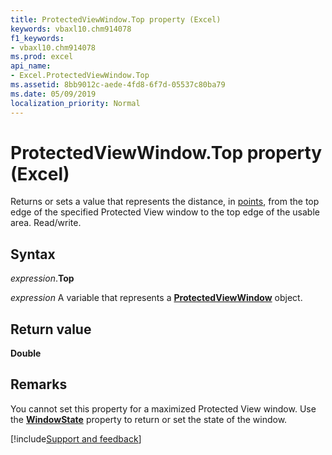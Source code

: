 ```yaml
---
title: ProtectedViewWindow.Top property (Excel)
keywords: vbaxl10.chm914078
f1_keywords:
- vbaxl10.chm914078
ms.prod: excel
api_name:
- Excel.ProtectedViewWindow.Top
ms.assetid: 8bb9012c-aede-4fd8-6f7d-05537c80ba79
ms.date: 05/09/2019
localization_priority: Normal
---
```



# ProtectedViewWindow.Top property (Excel)

Returns or sets a value that represents the distance, in [points](../language/glossary/vbe-glossary.md#point), from the top edge of the specified Protected View window to the top edge of the usable area. Read/write.


## Syntax

_expression_.**Top**

_expression_ A variable that represents a **[ProtectedViewWindow](Excel.ProtectedViewWindow.md)** object.


## Return value

**Double**


## Remarks

You cannot set this property for a maximized Protected View window. Use the **[WindowState](Excel.ProtectedViewWindow.WindowState.md)** property to return or set the state of the window.




[!include[Support and feedback](~/includes/feedback-boilerplate.md)]